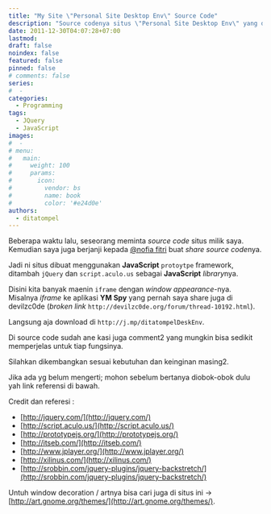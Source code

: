```yaml
---
title: "My Site \"Personal Site Desktop Env\" Source Code"
description: "Source codenya situs \"Personal Site Desktop Env\" yang dibuat menggunakan JavaScript protoytpe, ditambah jQuery dan script.aculo.us sebagai JS librarynya."
date: 2011-12-30T04:07:28+07:00
lastmod:
draft: false
noindex: false
featured: false
pinned: false
# comments: false
series:
#  - 
categories:
  - Programming
tags:
  - JQuery
  - JavaScript
images:
#  - 
# menu:
#   main:
#     weight: 100
#     params:
#       icon:
#         vendor: bs
#         name: book
#         color: '#e24d0e'
authors:
  - ditatompel
---
```


Beberapa waktu lalu, seseorang meminta *source code* situs milik saya. Kemudian saya juga berjanji kepada [@nofia fitri](https://twitter.com/Nofia_Fitri) buat *share* *source code*nya.

<!--more-->

Jadi ni situs dibuat menggunakan **JavaScript** `protoytpe` framework, ditambah `jQuery` dan `script.aculo.us` sebagai **JavaScript** *library*nya.

Disini kita banyak maenin `iframe` dengan *window appearance*-nya. Misalnya *iframe* ke aplikasi **YM Spy** yang pernah saya share juga di devilzc0de (*broken link* `http://devilzc0de.org/forum/thread-10192.html`).

Langsung aja download di `http://j.mp/ditatompelDeskEnv`.

Di source code sudah ane kasi juga comment2 yang mungkin bisa sedikit memperjelas untuk tiap fungsinya.

Silahkan dikembangkan sesuai kebutuhan dan keinginan masing2.

Jika ada yg belum mengerti; mohon sebelum bertanya diobok-obok dulu yah link referensi di bawah.

Credit dan referesi :
* [http://jquery.com/](http://jquery.com/)
* [http://script.aculo.us/](http://script.aculo.us/)
* [http://prototypejs.org/](http://prototypejs.org/)
* [http://itseb.com/](http://itseb.com/)
* [http://www.jplayer.org/](http://www.jplayer.org/)
* [http://xilinus.com/](http://xilinus.com/)
* [http://srobbin.com/jquery-plugins/jquery-backstretch/](http://srobbin.com/jquery-plugins/jquery-backstretch/)

Untuh window decoration / artnya bisa cari juga di situs ini -> [http://art.gnome.org/themes/](http://art.gnome.org/themes/).
